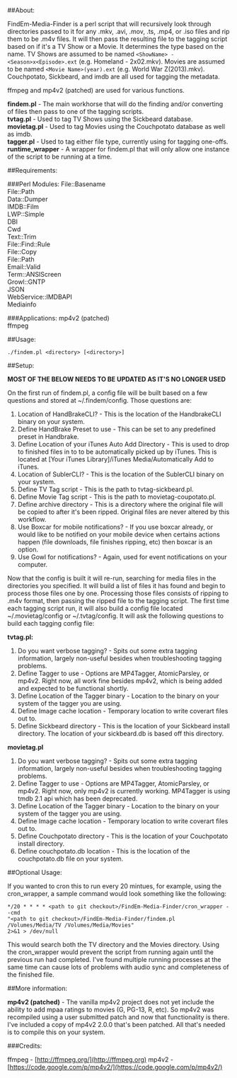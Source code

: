 ##About:

FindEm-Media-Finder is a perl script that will recursively look through directories passed to it for any .mkv, .avi, .mov, .ts, .mp4, or .iso files and rip them to be .m4v files.  It will then pass the resulting file to the tagging script based on if it's a TV Show or a Movie.  It determines the type based on the name.  TV Shows are assumed to be named `<ShowName> - <Season>x<Episode>.ext` (e.g. Homeland - 2x02.mkv).  Movies are assumed to be named `<Movie Name>(year).ext` (e.g. World War Z(2013).mkv).  Couchpotato, Sickbeard, and imdb are all used for tagging the metadata.

ffmpeg and mp4v2 (patched) are used for various functions.  

**findem.pl** - The main workhorse that will do the finding and/or converting of files then pass to one of the tagging scripts.  
**tvtag.pl** - Used to tag TV Shows using the Sickbeard database.  
**movietag.pl** - Used to tag Movies using the Couchpotato database as well as imdb.  
**tagger.pl** - Used to tag either file type, currently using for tagging one-offs.  
**runtime_wrapper** - A wrapper for findem.pl that will only allow one instance of the script to be running at a time.  

##Requirements:

###Perl Modules:
File::Basename  
File::Path  
Data::Dumper  
IMDB::Film  
LWP::Simple  
DBI  
Cwd  
Text::Trim  
File::Find::Rule  
File::Copy  
File::Path  
Email::Valid  
Term::ANSIScreen  
Growl::GNTP  
JSON  
WebService::IMDBAPI  
Mediainfo  

###Applications:
mp4v2 (patched)  
ffmpeg

##Usage:

	./findem.pl <directory> [<directory>]

##Setup:

**MOST OF THE BELOW NEEDS TO BE UPDATED AS IT'S NO LONGER USED**

On the first run of findem.pl, a config file will be built based on a few questions and stored at ~/.findem/config.  Those questions are:  
   1. Location of HandBrakeCLI? - This is the location of the HandbrakeCLI binary on your system.  
   2. Define HandBrake Preset to use - This can be set to any predefined preset in Handbrake.  
   3. Define Location of your iTunes Auto Add Directory - This is used to drop to finished files in to to be automatically picked up by iTunes.  This is located at [Your iTunes Library]/iTunes Media/Automatically Add to iTunes.  
   4. Location of SublerCLI? - This is the location of the SublerCLI binary on your system.  
   5. Define TV Tag script - This is the path to tvtag-sickbeard.pl.  
   6. Define Movie Tag script - This is the path to movietag-coupotato.pl.  
   7. Define archive directory - This is a directory where the original file will be copied to after it's been ripped.  Original files are never altered by this workflow.  
   8. Use Boxcar for mobile notifications? - If you use boxcar already, or would like to be notified on your mobile device when certains actions happen (file downloads, file finishes ripping, etc) then boxcar is an option.  
   9. Use Gowl for notifications? - Again, used for event notifications on your computer.  
	
Now that the config is built it will re-run, searching for media files in the directories you specified.  It will build a list of files it has found and begin to process those files one by one.  Processing those files consists of ripping to .m4v format, then passing the ripped file to the tagging script.  The first time each tagging script run, it will also build a config file located ~/.movietag/config or ~/.tvtag/config.  It will ask the following questions to build each tagging config file:  

**tvtag.pl:**  
   1. Do you want verbose tagging? - Spits out some extra tagging information, largely non-useful besides when troubleshooting tagging problems.  
   2. Define Tagger to use - Options are MP4Tagger, AtomicParsley, or mp4v2.  Right now, all work fine besides mp4v2, which is being added and expected to be functional shortly.  
   3. Define Location of the Tagger binary -  Location to the binary on your system of the tagger you are using.  
   4. Define Image cache location - Temporary location to write coverart files out to.  
   5. Define Sickbeard directory - This is the location of your Sickbeard install directory.  The location of your sickbeard.db is based off this directory.  
	
**movietag.pl**  
   1. Do you want verbose tagging? - Spits out some extra tagging information, largely non-useful besides when troubleshooting tagging problems.  
   2. Define Tagger to use - Options are MP4Tagger, AtomicParsley, or mp4v2.  Right now, only mp4v2 is currently working.  MP4Tagger is using tmdb 2.1 api which has been deprecated.  
   3. Define Location of the Tagger binary -  Location to the binary on your system of the tagger you are using.  
   4. Define Image cache location - Temporary location to write coverart files out to.  
   5. Define Couchpotato directory - This is the location of your Couchpotato install directory.  
   6. Define couchpotato.db location - This is the location of the couchpotato.db file on your system.  
	
##Optional Usage:

If you wanted to cron this to run every 20 mintues, for example, using the cron_wrapper, a sample command would look something like the following:  

	*/20 * * * * <path to git checkout>/FindEm-Media-Finder/cron_wrapper --cmd  
	"<path to git checkout>/FindEm-Media-Finder/findem.pl /Volumes/Media/TV /Volumes/Media/Movies"  
	2>&1 > /dev/null
	
This would search both the TV directory and the Movies directory.  Using the cron_wrapper would prevent the script from running again until the previous run had completed.  I've found multiple running processes at the same time can cause lots of problems with audio sync and completeness of the finished file.  
	
##More information:

**mp4v2 (patched)** - The vanilla mp4v2 project does not yet include the ability to add mpaa ratings to movies (G, PG-13, R, etc).  So mp4v2 was recompiled using a user submitted patch and now that functionality is there.  I've included a copy of mp4v2 2.0.0 that's been patched.  All that's needed is to compile this on your system.  

###Credits:  

ffmpeg - [http://ffmpeg.org/](http://ffmpeg.org)
mp4v2 - [https://code.google.com/p/mp4v2/](https://code.google.com/p/mp4v2/)  

